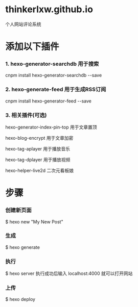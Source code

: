 # thinkerlxw.github.io
个人网站评论系统

# 添加以下插件
### 1. hexo-generator-searchdb 用于搜索
cnpm install hexo-generator-searchdb --save

### 2. hexo-generate-feed 用于生成RSS订阅
cnpm install hexo-generator-feed --save

### 3. 相关插件(可选)
hexo-generator-index-pin-top 用于文章置顶

hexo-blog-encrypt 用于文章加密

hexo-tag-aplayer 用于播放音乐

hexo-tag-dplayer 用于播放视频

hexo-helper-live2d 二次元看板娘

# 步骤
### 创建新页面
$ hexo new "My New Post"

### 生成
$ hexo generate

### 执行
$ hexo server
执行成功后输入 localhost:4000 就可以打开网站

### 上传
$ hexo deploy

